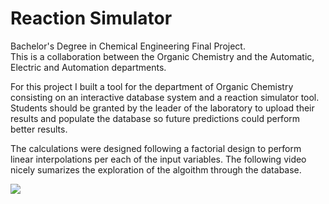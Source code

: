 # Reaction Simulator

Bachelor's Degree in Chemical Engineering Final Project.  
This is a collaboration between the Organic Chemistry and the Automatic, Electric and Automation departments.  

For this project I built a tool for the department of Organic Chemistry consisting on an interactive database system and a reaction simulator tool. Students should be granted by the leader of the laboratory to upload their results and populate the database so future predictions could perform better results.  

The calculations were designed following a factorial design to perform linear interpolations per each of the input variables. The following video nicely sumarizes the exploration of the algoithm through the database.  

![](database_search)


[database_search]: images/database_search.gif
